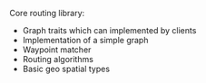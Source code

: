 Core routing library:
- Graph traits which can implemented by clients
- Implementation of a simple graph
- Waypoint matcher
- Routing algorithms
- Basic geo spatial types